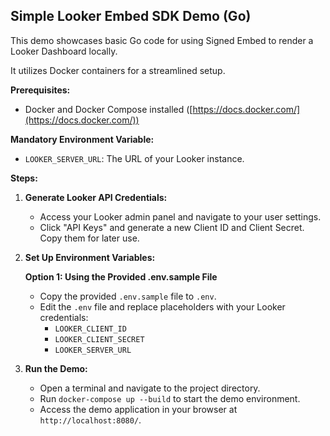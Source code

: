 ## Simple Looker Embed SDK Demo (Go)

This demo showcases basic Go code for using Signed Embed to render
a Looker Dashboard locally.

It utilizes Docker containers for a streamlined setup.

**Prerequisites:**

* Docker and Docker Compose installed ([https://docs.docker.com/](https://docs.docker.com/))

**Mandatory Environment Variable:**

* `LOOKER_SERVER_URL`: The URL of your Looker instance.

**Steps:**

1. **Generate Looker API Credentials:**
   - Access your Looker admin panel and navigate to your user settings.
   - Click "API Keys" and generate a new Client ID and Client Secret. Copy them for later use.

2. **Set Up Environment Variables:**

   **Option 1: Using the Provided .env.sample File**
     - Copy the provided `.env.sample` file to `.env`.
     - Edit the `.env` file and replace placeholders with your Looker credentials:
        - `LOOKER_CLIENT_ID`
        - `LOOKER_CLIENT_SECRET`
        - `LOOKER_SERVER_URL`
 
3. **Run the Demo:**
   - Open a terminal and navigate to the project directory.
   - Run `docker-compose up --build` to start the demo environment.
   - Access the demo application in your browser at `http://localhost:8080/`.

